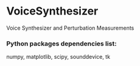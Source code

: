 # VoiceSynthesizer
Voice Synthesizer and Perturbation Measurements
<h3>Python packages dependencies list:</h3>
numpy, matplotlib, scipy, sounddevice, tk
